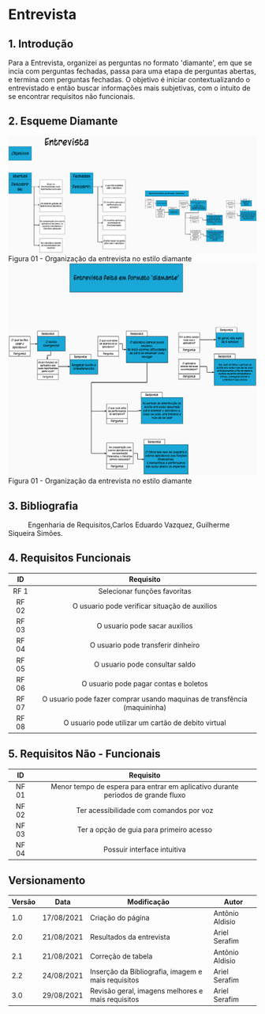 
# Entrevista

## 1. Introdução
Para a Entrevista, organizei as perguntas no formato 'diamante', em que se incia com perguntas fechadas, passa para uma etapa de perguntas abertas, e termina com perguntas fechadas. 
O objetivo é iniciar contextualizando o entrevistado e então buscar informações mais subjetivas, com o intuito de se encontrar requisitos não funcionais.

## 2. Esqueme Diamante

<img width="800px" src="../../../assets/imgs/ObjetivosEntrevista.png" alt="Organização da Entrevista">
<figcaption>Figura 01 - Organização da entrevista no estilo diamante </figcaption>

<img width="800px" src="../../../assets/imgs/PerguntasERespostas.png" alt="Organização da Entrevista">
<figcaption>Figura 01 - Organização da entrevista no estilo diamante </figcaption>

## 3. Bibliografia
<p style="text-indent: 40px; align = "justify">
Engenharia de Requisitos,Carlos Eduardo Vazquez, Guilherme Siqueira Simões.
</p>

## 4. Requisitos Funcionais

<center>

| ID | Requisito | 
|:--:|:--:|
| RF 1 |Selecionar funções favoritas|
| RF 02 |O usuario pode verificar situação de auxilios |
| RF 03 |O usuario pode sacar auxilios | 
| RF 04 |O usuario pode transferir dinheiro|
| RF 05 |O usuario pode consultar saldo|
| RF 06 |O usuario pode pagar contas e boletos|
| RF 07 |O usuario pode fazer comprar usando maquinas de transfência (maquininha)|
| RF 08 |O usuario pode utilizar um cartão de debito virtual|

</center>

## 5. Requisitos Não - Funcionais

<center>

| ID | Requisito | 
|:--:|:--:|
| NF 01|Menor tempo de espera para entrar em aplicativo durante periodos de grande fluxo|
| NF 02|Ter acessibilidade com comandos por voz|
| NF 03|Ter a opção de guia para primeiro acesso|
| NF 04|Possuir interface intuitiva|

</center>


## Versionamento

<center>

| Versão | Data | Modificação | Autor |
|--|--|--|--|
| 1.0 | 17/08/2021 | Criação do página | Antônio Aldisio |
| 2.0 | 21/08/2021 | Resultados da entrevista | Ariel Serafim |
| 2.1 | 21/08/2021 | Correção de tabela | Antônio Aldisio |
| 2.2 | 24/08/2021 | Inserção da Bibliografia, imagem e mais requisitos| Ariel Serafim |
| 3.0 | 29/08/2021 | Revisão geral, imagens melhores e mais requisitos| Ariel Serafim |

</center>